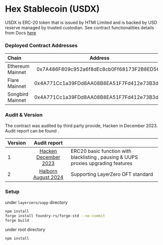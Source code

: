 
# Hex Stablecoin (USDX)

USDX is ERC-20 token that is issued by HTMI Limited and is backed by USD reserve managed by trusted custodian.
See contract functionalities details from Docs [here](./doc/token_design.md)

### Deployed Contract Addresses

|        Chain       |                  Address                   |  Version  |
|:-------------------|:------------------------------------------:|:----------|
| Ethereum Mainnet   | 0x7A486F809c952a6f8dEc8cb0Ff68173F2B8ED56c |     2     |
| Flare Mainnet      | 0x4A771Cc1a39FDd8AA08B8EA51F7Fd412e73B3d2B |     2     |
| Songbird Mainnet   | 0x4A771Cc1a39FDd8AA08B8EA51F7Fd412e73B3d2B |     1     |

### Audit & Version

The contract was audited by third party provide, Hacken in December 2023. Audit report can be found .

|  Version |              Audit report                  |          |
|:---------|:------------------------------------------:|:----------|
|     1    | [Hacken December 2023](./audit/Hex_Trust_SC_Audit_24_11_23_[SA2049]_final.pdf) |     ERC20 basic function with blacklisting , pausing & UUPS proxies upgrading features    |
|     2    | [Halborn August 2024](./audit/HexTrustUSDv2_Audit_29Aug2024.pdf)   |     Supporting LayerZero OFT standard    |

### Setup 

under `layerzero/oapp` directory
```bash
npm install
forge install foundry-rs/forge-std --no-commit
forge build
```

under root directory
```bash
npm install
```

